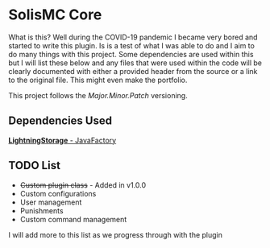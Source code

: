 # SolisMC Core
What is this? Well during the COVID-19 pandemic I became very bored and started to write this plugin. Is is a test of what I was able to do and I aim to do many things with this project. Some dependencies are used within this but I will list these below and any files that were used within the code will be clearly documented with either a provided header from the source or a link to the original file. This might even make the portfolio.

This project follows the *Major.Minor.Patch* versioning.


## Dependencies Used

[**LightningStorage** - JavaFactory](https://github.com/JavaFactoryDev/LightningStorage)

## TODO List

 - ~~Custom plugin class~~ - Added in v1.0.0
 - Custom configurations
 - User management
 - Punishments
 - Custom command management

I will add more to this list as we progress through with the plugin
